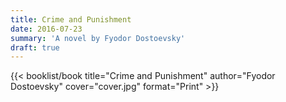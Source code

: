```yaml
---
title: Crime and Punishment
date: 2016-07-23
summary: 'A novel by Fyodor Dostoevsky'
draft: true
---
```


{{< booklist/book
title="Crime and Punishment"
author="Fyodor Dostoevsky"
cover="cover.jpg"
format="Print" >}}
